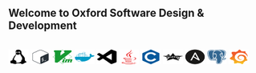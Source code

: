 ## Welcome to Oxford Software Design & Development


<div style="display: inline_block"><br>
  <img align="center" alt="Linux" title="Linux" 
       height="30" width="40" src="https://raw.githubusercontent.com/devicons/devicon/master/icons/linux/linux-plain.svg">
  <img align="center" alt="Bash" title="Bash" 
       height="30" width="40" src="https://raw.githubusercontent.com/devicons/devicon/master/icons/bash/bash-plain.svg">
  <img align="center" alt="Vim" title="Vim" 
       height="30" width="40" src="https://raw.githubusercontent.com/devicons/devicon/master/icons/vim/vim-plain.svg">
  <img align="center" alt="Docker" title="Docker"
       height="30" width="40" src="https://raw.githubusercontent.com/devicons/devicon/master/icons/docker/docker-plain.svg">
  <img align="center" alt="VSCode" title="VSCode" 
       height="30" width="40" src="https://raw.githubusercontent.com/devicons/devicon/master/icons/vscode/vscode-plain.svg">
  <img align="center" alt="Java" title="Java" 
       height="30" width="40" src="https://raw.githubusercontent.com/devicons/devicon/master/icons/java/java-plain.svg">
  <img align="center" alt="C" title="C" 
       height="30" width="40" src="https://raw.githubusercontent.com/devicons/devicon/master/icons/c/c-plain.svg">
  <img align="center" alt="Groovy" title="Groovy" 
       height="30" width="40" src="https://raw.githubusercontent.com/devicons/devicon/master/icons/groovy/groovy-plain.svg">
  <img align="center" alt="Ansible" title="Ansible"
       height="30" width="40" src="https://raw.githubusercontent.com/devicons/devicon/master/icons/ansible/ansible-plain.svg">
  <img align="center" alt="PostgreSQL" title="PostgreSQL"
       height="30" width="40" src="https://raw.githubusercontent.com/devicons/devicon/master/icons/postgresql/postgresql-plain.svg">
  <img align="center" alt="Grafana" title="Grafana"
       height="30" width="40" src="https://raw.githubusercontent.com/devicons/devicon/master/icons/grafana/grafana-original.svg">
</div>


<!--
**oxsdd/oxsdd** is a ✨ _special_ ✨ repository because its `README.md` (this file) appears on your GitHub profile.

Here are some ideas to get you started:

- 🔭 I’m currently working on ...
- 🌱 I’m currently learning ...
- 👯 I’m looking to collaborate on ...
- 🤔 I’m looking for help with ...
- 💬 Ask me about ...
- 📫 How to reach me: ...
- 😄 Pronouns: ...
- ⚡ Fun fact: ...
-->
